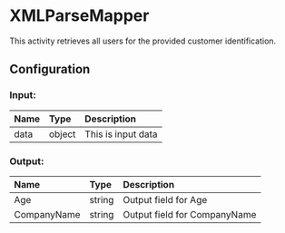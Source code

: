 # XMLParseMapper

This activity retrieves all users for the provided customer identification.

## Configuration

### Input:
| Name  | Type   | Description       |
| :---- | :----- | :---------------- |
| data  | object | This is input data |

### Output:
| Name  | Type   | Description       |
| :---- | :----- | :---------------- |
| Age | string | Output field for Age |
| CompanyName | string | Output field for CompanyName |


